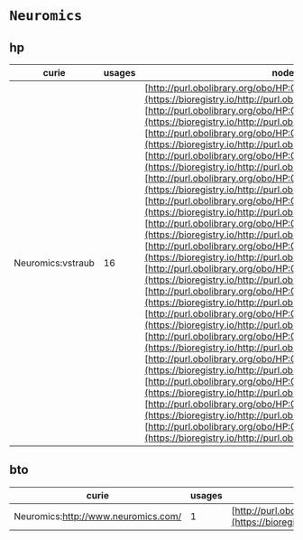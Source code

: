 # `Neuromics`
## hp
| curie             |   usages | nodes                                                                                                                                                                                                                                                                                                                                                                                                                                                                                                                                                                                                                                                                                                                                                                                                                                                                                                                                                                                                                                                                                                                                                                                                                                                                                                                                                                                                                                                                                                                                                                                                                                                                                                                                                                                                                                          |
|-------------------|----------|------------------------------------------------------------------------------------------------------------------------------------------------------------------------------------------------------------------------------------------------------------------------------------------------------------------------------------------------------------------------------------------------------------------------------------------------------------------------------------------------------------------------------------------------------------------------------------------------------------------------------------------------------------------------------------------------------------------------------------------------------------------------------------------------------------------------------------------------------------------------------------------------------------------------------------------------------------------------------------------------------------------------------------------------------------------------------------------------------------------------------------------------------------------------------------------------------------------------------------------------------------------------------------------------------------------------------------------------------------------------------------------------------------------------------------------------------------------------------------------------------------------------------------------------------------------------------------------------------------------------------------------------------------------------------------------------------------------------------------------------------------------------------------------------------------------------------------------------|
| Neuromics:vstraub |       16 | [http://purl.obolibrary.org/obo/HP:0003560](https://bioregistry.io/http://purl.obolibrary.org/obo/HP:0003560), [http://purl.obolibrary.org/obo/HP:0003634](https://bioregistry.io/http://purl.obolibrary.org/obo/HP:0003634), [http://purl.obolibrary.org/obo/HP:0012548](https://bioregistry.io/http://purl.obolibrary.org/obo/HP:0012548), [http://purl.obolibrary.org/obo/HP:0030224](https://bioregistry.io/http://purl.obolibrary.org/obo/HP:0030224), [http://purl.obolibrary.org/obo/HP:0030225](https://bioregistry.io/http://purl.obolibrary.org/obo/HP:0030225), [http://purl.obolibrary.org/obo/HP:0030226](https://bioregistry.io/http://purl.obolibrary.org/obo/HP:0030226), [http://purl.obolibrary.org/obo/HP:0030227](https://bioregistry.io/http://purl.obolibrary.org/obo/HP:0030227), [http://purl.obolibrary.org/obo/HP:0030228](https://bioregistry.io/http://purl.obolibrary.org/obo/HP:0030228), [http://purl.obolibrary.org/obo/HP:0030229](https://bioregistry.io/http://purl.obolibrary.org/obo/HP:0030229), [http://purl.obolibrary.org/obo/HP:0030230](https://bioregistry.io/http://purl.obolibrary.org/obo/HP:0030230), [http://purl.obolibrary.org/obo/HP:0030231](https://bioregistry.io/http://purl.obolibrary.org/obo/HP:0030231), [http://purl.obolibrary.org/obo/HP:0030233](https://bioregistry.io/http://purl.obolibrary.org/obo/HP:0030233), [http://purl.obolibrary.org/obo/HP:0030234](https://bioregistry.io/http://purl.obolibrary.org/obo/HP:0030234), [http://purl.obolibrary.org/obo/HP:0030235](https://bioregistry.io/http://purl.obolibrary.org/obo/HP:0030235), [http://purl.obolibrary.org/obo/HP:0030236](https://bioregistry.io/http://purl.obolibrary.org/obo/HP:0030236), [http://purl.obolibrary.org/obo/HP:0030241](https://bioregistry.io/http://purl.obolibrary.org/obo/HP:0030241) |
## bto
| curie                               |   usages | nodes                                                                                                           |
|-------------------------------------|----------|-----------------------------------------------------------------------------------------------------------------|
| Neuromics:http://www.neuromics.com/ |        1 | [http://purl.obolibrary.org/obo/BTO:0004553](https://bioregistry.io/http://purl.obolibrary.org/obo/BTO:0004553) |
